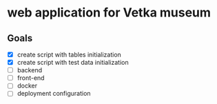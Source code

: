 # web application for Vetka museum

## Goals

- [X] create script with tables initialization
- [X] create script with test data initialization
- [ ] backend
- [ ] front-end
- [ ] docker
- [ ] deployment configuration

